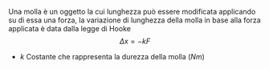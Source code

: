 Una molla è un oggetto la cui lunghezza può essere modificata applicando su di essa una forza, la variazione di lunghezza della molla in base alla forza applicata è data dalla legge di Hooke
$$\Delta x = -kF$$
+ $k$ Costante che rappresenta la durezza della molla ($Nm$)
